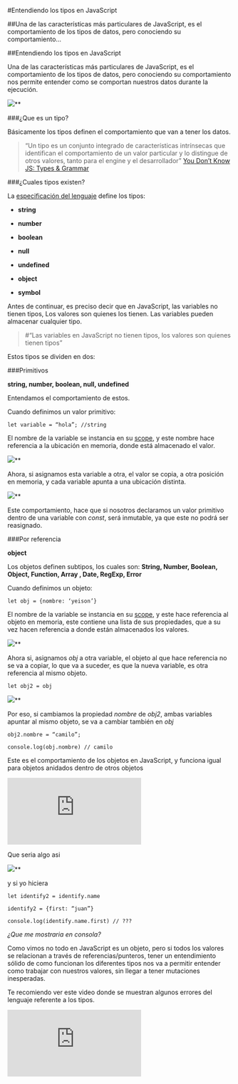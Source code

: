 
#Entendiendo los tipos en JavaScript

##Una de las características más particulares de JavaScript, es el comportamiento de los tipos de datos, pero conociendo su comportamiento…

##Entendiendo los tipos en JavaScript

Una de las características más particulares de JavaScript, es el comportamiento de los tipos de datos, pero conociendo su comportamiento nos permite entender como se comportan nuestros datos durante la ejecución.

![](https://medium2.global.ssl.fastly.net/max/2048/1*iLobnLhtpv4YBUoRnyvHdg.png)**

###¿Que es un tipo?

Básicamente los tipos definen el comportamiento que van a tener los datos.
> “Un tipo es un conjunto integrado de características intrínsecas que identifican el comportamiento de un valor particular y lo distingue de otros valores, tanto para el engine y el desarrollador”
> [You Don’t Know JS: Types & Grammar](https://github.com/getify/You-Dont-Know-JS/blob/master/types%20&%20grammar/ch1.md)

###¿Cuales tipos existen?

La [especificación del lenguaje](http://www.ecma-international.org/ecma-262/5.1/) define los tipos:

* **string**

* **number**

* **boolean**

* **null**

* **undefined**

* **object**

* **symbol**

Antes de continuar, es preciso decir que en JavaScript, las variables no tienen tipos, Los valores son quienes los tienen. Las variables pueden almacenar cualquier tipo.
> #“Las variables en JavaScript no tienen tipos, los valores son quienes tienen tipos”

Estos tipos se dividen en dos:

###Primitivos

**string, number, boolean, null, undefined**

Entendamos el comportamiento de estos.

Cuando definimos un valor primitivo:

    let variable = “hola”; //string

El nombre de la variable se instancia en su [scope](https://medium.com/@yeion7/entendiendo-scopes-de-variables-en-javascript-661ea382c8bc), y este nombre hace referencia a la ubicación en memoria, donde está almacenado el valor.

![](https://medium2.global.ssl.fastly.net/max/2000/1*ciEN0bQ7HtRCscINzWYPNQ.png)**

Ahora, si asignamos esta variable a otra, el valor se copia, a otra posición en memoria, y cada variable apunta a una ubicación distinta.

![](https://medium2.global.ssl.fastly.net/max/2000/1*9i0KzR9Y-mWPsWhfh7G9qw.png)**

Este comportamiento, hace que si nosotros declaramos un valor primitivo dentro de una variable con *const*, será inmutable, ya que este no podrá ser reasignado.

###Por referencia

**object**

Los objetos definen subtipos, los cuales son: **String, Number, Boolean, Object, Function, Array , Date, RegExp, Error**

Cuando definimos un objeto:

    let obj = {nombre: ‘yeison’}

El nombre de la variable se instancia en su [scope](https://medium.com/@yeion7/entendiendo-scopes-de-variables-en-javascript-661ea382c8bc), y este hace referencia al objeto en memoria, este contiene una lista de sus propiedades, que a su vez hacen referencia a donde están almacenados los valores.

![](https://medium2.global.ssl.fastly.net/max/2000/1*VXfqlxGB3GrMygWHTn6Pow.png)**

Ahora si, asignamos *obj* a otra variable, el objeto al que hace referencia no se va a copiar, lo que va a suceder, es que la nueva variable, es otra referencia al mismo objeto.

    let obj2 = obj

![](https://medium2.global.ssl.fastly.net/max/2000/1*O2raJ1Nvr4s3VUpCe9AwZw.png)**

Por eso, si cambiamos la propiedad *nombre* de *obj2*, ambas variables apuntar al mismo objeto, se va a cambiar también en *obj*

    obj2.nombre = “camilo”;

    console.log(obj.nombre) // camilo

Este es el comportamiento de los objetos en JavaScript, y funciona igual para objetos anidados dentro de otros objetos

<iframe src="https://medium.com/media/bf4e9dc55b4078dcbe81d8e742878258" frameborder=0></iframe>

Que seria algo asi

![](https://medium2.global.ssl.fastly.net/max/2000/1*MOFkg-iV89qBVsa6xTxVqg.png)**

y si yo hiciera

    let identify2 = identify.name

    identify2 = {first: “juan”}

    console.log(identify.name.first) // ??? 

*¿Que me mostraria en consola?*

Como vimos no todo en JavaScript es un objeto, pero si todos los valores se relacionan a través de referencias/punteros, tener un entendimiento sólido de como funcionan los diferentes tipos nos va a permitir entender como trabajar con nuestros valores, sin llegar a tener mutaciones inesperadas.

Te recomiendo ver este video donde se muestran algunos errores del lenguaje referente a los tipos.

<iframe src="https://medium.com/media/f97b8e28ac20c77a4032a285b60433d0" frameborder=0></iframe>

 

 
